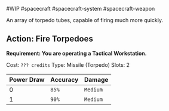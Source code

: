 #WIP #spacecraft #spacecraft-system #spacecraft-weapon 

An array of torpedo tubes, capable of firing much more quickly.

## Action: Fire Torpedoes

**Requirement: You are operating a Tactical Workstation.**

Cost: `??? credits`
Type: Missile (Torpedo)
Slots: 2

| Power Draw | Accuracy | Damage |
| -----------|----------|--------|
| 0 | `85%` | `Medium` |
| 1 | `90%` | `Medium` |